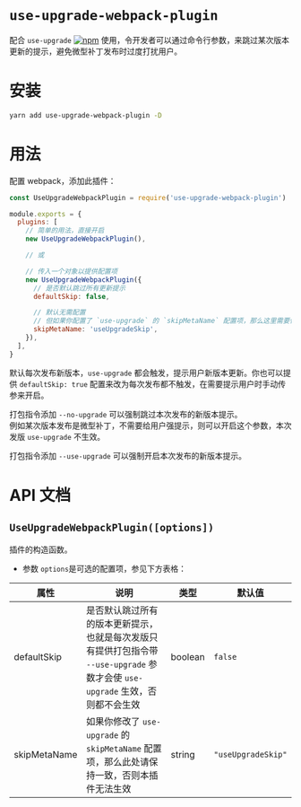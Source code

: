 # `use-upgrade-webpack-plugin`

配合 `use-upgrade` [![npm](https://img.shields.io/npm/v/use-upgrade)](https://www.npmjs.com/package/use-upgrade) 使用，令开发者可以通过命令行参数，来跳过某次版本更新的提示，避免微型补丁发布时过度打扰用户。

# 安装

```bash
yarn add use-upgrade-webpack-plugin -D
```

# 用法

配置 webpack，添加此插件：

```js
const UseUpgradeWebpackPlugin = require('use-upgrade-webpack-plugin')

module.exports = {
  plugins: [
    // 简单的用法，直接开启
    new UseUpgradeWebpackPlugin(),

    // 或

    // 传入一个对象以提供配置项
    new UseUpgradeWebpackPlugin({
      // 是否默认跳过所有更新提示
      defaultSkip: false,

      // 默认无需配置
      // 但如果你配置了 `use-upgrade` 的 `skipMetaName` 配置项，那么这里需要保持一致
      skipMetaName: 'useUpgradeSkip',
    }),
  ],
}
```

默认每次发布新版本，`use-upgrade` 都会触发，提示用户新版本更新。你也可以提供 `defaultSkip: true` 配置来改为每次发布都不触发，在需要提示用户时手动传参来开启。

打包指令添加 `--no-upgrade` 可以强制跳过本次发布的新版本提示。  
例如某次版本发布是微型补丁，不需要给用户强提示，则可以开启这个参数，本次发版 `use-upgrade` 不生效。

打包指令添加 `--use-upgrade` 可以强制开启本次发布的新版本提示。

# API 文档

## `UseUpgradeWebpackPlugin([options])`

插件的构造函数。

- 参数 `options`是可选的配置项，参见下方表格：

| 属性         | 说明                                                                                                                           | 类型    | 默认值             |
| ------------ | ------------------------------------------------------------------------------------------------------------------------------ | ------- | ------------------ |
| defaultSkip  | 是否默认跳过所有的版本更新提示，也就是每次发版只有提供打包指令带 `--use-upgrade` 参数才会使 `use-upgrade` 生效，否则都不会生效 | boolean | `false`            |
| skipMetaName | 如果你修改了 `use-upgrade` 的 `skipMetaName` 配置项，那么此处请保持一致，否则本插件无法生效                                    | string  | `"useUpgradeSkip"` |

